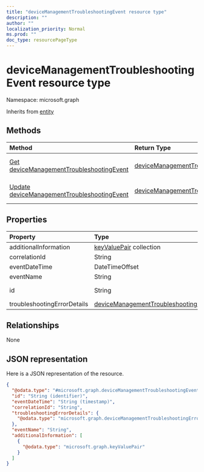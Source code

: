 ```yaml
---
title: "deviceManagementTroubleshootingEvent resource type"
description: ""
author: ""
localization_priority: Normal
ms.prod: ""
doc_type: resourcePageType
---
```


# deviceManagementTroubleshootingEvent resource type


Namespace: microsoft.graph




Inherits from [entity](../resources/entity.md)

## Methods
|Method|Return Type|Description|
|:---|:---|:---|
|[Get deviceManagementTroubleshootingEvent](../api/devicemanagementtroubleshootingevent-get.md)|[deviceManagementTroubleshootingEvent](../resources/devicemanagementtroubleshootingevent.md)|Read properties and relationships of the [deviceManagementTroubleshootingEvent](../resources/devicemanagementtroubleshootingevent.md) object.|
|[Update deviceManagementTroubleshootingEvent](../api/devicemanagementtroubleshootingevent-update.md)|[deviceManagementTroubleshootingEvent](../resources/devicemanagementtroubleshootingevent.md)|Update the properties of a [deviceManagementTroubleshootingEvent](../resources/devicemanagementtroubleshootingevent.md) object.|

## Properties
|Property|Type|Description|
|:---|:---|:---|
|additionalInformation|[keyValuePair](../resources/keyvaluepair.md) collection||
|correlationId|String||
|eventDateTime|DateTimeOffset||
|eventName|String||
|id|String| Inherited from [entity](../resources/entity.md)|
|troubleshootingErrorDetails|[deviceManagementTroubleshootingErrorDetails](../resources/devicemanagementtroubleshootingerrordetails.md)||

## Relationships
None

## JSON representation
Here is a JSON representation of the resource.
<!-- {
  "blockType": "resource",
  "keyProperty": "id",
  "@odata.type": "microsoft.graph.deviceManagementTroubleshootingEvent",
  "baseType": "microsoft.graph.entity",
  "openType": false
}
-->
``` json
{
  "@odata.type": "#microsoft.graph.deviceManagementTroubleshootingEvent",
  "id": "String (identifier)",
  "eventDateTime": "String (timestamp)",
  "correlationId": "String",
  "troubleshootingErrorDetails": {
    "@odata.type": "microsoft.graph.deviceManagementTroubleshootingErrorDetails"
  },
  "eventName": "String",
  "additionalInformation": [
    {
      "@odata.type": "microsoft.graph.keyValuePair"
    }
  ]
}
```

